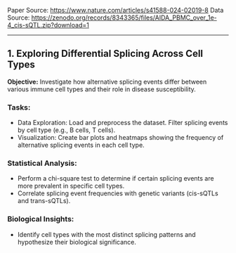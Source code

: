 Paper Source: https://www.nature.com/articles/s41588-024-02019-8
Data Source: https://zenodo.org/records/8343365/files/AIDA_PBMC_over_1e-4_cis-sQTL.zip?download=1

---

## 1. Exploring Differential Splicing Across Cell Types
**Objective:** Investigate how alternative splicing events differ between various immune cell types and their role in disease susceptibility.

### Tasks:
- Data Exploration: Load and preprocess the dataset. Filter splicing events by cell type (e.g., B cells, T cells).
- Visualization: Create bar plots and heatmaps showing the frequency of alternative splicing events in each cell type.
### Statistical Analysis:
- Perform a chi-square test to determine if certain splicing events are more prevalent in specific cell types.
- Correlate splicing event frequencies with genetic variants (cis-sQTLs and trans-sQTLs).
### Biological Insights: 
- Identify cell types with the most distinct splicing patterns and hypothesize their biological significance.
